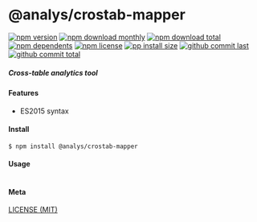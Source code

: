 # @analys/crostab-mapper

[![npm version][badge-npm-version]][url-npm]
[![npm download monthly][badge-npm-download-monthly]][url-npm]
[![npm download total][badge-npm-download-total]][url-npm]
[![npm dependents][badge-npm-dependents]][url-github]
[![npm license][badge-npm-license]][url-npm]
[![pp install size][badge-pp-install-size]][url-pp]
[![github commit last][badge-github-last-commit]][url-github]
[![github commit total][badge-github-commit-count]][url-github]

[//]: <> (Shields)
[badge-npm-version]: https://flat.badgen.net/npm/cell/@analys/crostab-mapper
[badge-npm-download-monthly]: https://flat.badgen.net/npm/dm/@analys/crostab-mapper
[badge-npm-download-total]:https://flat.badgen.net/npm/dt/@analys/crostab-mapper
[badge-npm-dependents]: https://flat.badgen.net/npm/dependents/@analys/crostab-mapper
[badge-npm-license]: https://flat.badgen.net/npm/license/@analys/crostab-mapper
[badge-pp-install-size]: https://flat.badgen.net/packagephobia/install/@analys/crostab-mapper
[badge-github-last-commit]: https://flat.badgen.net/github/last-commit/hoyeungw/analys
[badge-github-commit-count]: https://flat.badgen.net/github/commits/hoyeungw/analys

[//]: <> (Link)
[url-npm]: https://npmjs.org/package/@analys/crostab-mapper
[url-pp]: https://packagephobia.now.sh/result?p=@analys/crostab-mapper
[url-github]: https://github.com/hoyeungw/analys

##### Cross-table analytics tool

#### Features

- ES2015 syntax

#### Install
```console
$ npm install @analys/crostab-mapper
```

#### Usage
```js
```

#### Meta
[LICENSE (MIT)](/LICENSE)
